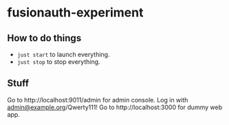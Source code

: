# fusionauth-experiment

## How to do things

* `just start` to launch everything.
* `just stop` to stop everything.

## Stuff

Go to http://localhost:9011/admin for admin console. Log in with admin@example.org/Qwerty111!
Go to http://localhost:3000 for dummy web app.
